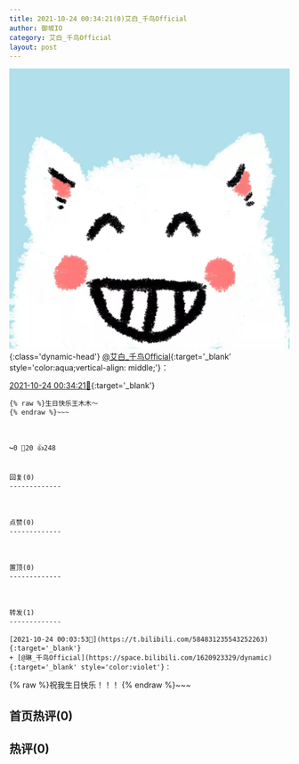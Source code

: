 ```yaml
---
title: 2021-10-24 00:34:21(0)艾白_千鸟Official
author: 御坂IO
category: 艾白_千鸟Official
layout: post
---
```


![img](/images/9ae8b9445fd0665cc014d9080156a45271be73c6.jpg){:class='dynamic-head'}
[@艾白_千鸟Official](https://space.bilibili.com/334537711/dynamic){:target='_blank' style='color:aqua;vertical-align: middle;'}：

[2021-10-24 00:34:21🔗](https://t.bilibili.com/584839086750858920){:target='_blank'}

~~~
{% raw %}生日快乐王木木～​
{% endraw %}~~~



↪️0 💬20 👍248


回复(0)
-------------



点赞(0)
-------------



置顶(0)
-------------



转发(1)
-------------

[2021-10-24 00:03:53🔗](https://t.bilibili.com/584831235543252263){:target='_blank'}
+ [@琳_千鸟Official](https://space.bilibili.com/1620923329/dynamic){:target='_blank' style='color:violet'}：
~~~
{% raw %}祝我生日快乐！！！
{% endraw %}~~~






首页热评(0)
-------------



热评(0)
-------------



